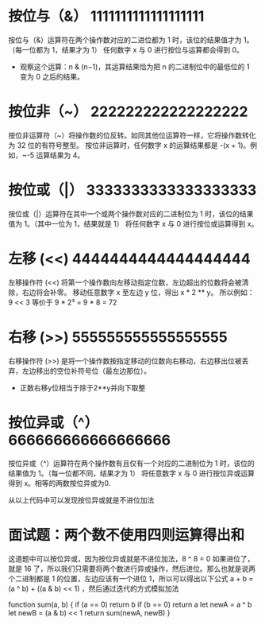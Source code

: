 # 按位与（&）  1111111111111111111
按位与（&）运算符在两个操作数对应的二进位都为 1 时，该位的结果值才为 1。（每一位都为 1，结果才为 1）
任何数字 x 与 0 进行按位与运算都会得到 0。
- 观察这个运算：n & (n−1)，其运算结果恰为把 n 的二进制位中的最低位的 1 变为 0 之后的结果。

# 按位非（~）  222222222222222222
按位非运算符（~）将操作数的位反转。如同其他位运算符一样，它将操作数转化为 32 位的有符号整型。
按位非运算时，任何数字 x 的运算结果都是 -(x + 1)。例如，~-5 运算结果为 4。

# 按位或（|） 3333333333333333333
按位或（|）运算符在其中一个或两个操作数对应的二进制位为 1 时，该位的结果值为 1。（其中一位为 1，结果就是 1）
将任何数字 x 与 0 进行按位或运算得到 x。

# 左移 (<<)  4444444444444444444
左移操作符 (<<) 将第一个操作数向左移动指定位数，左边超出的位数将会被清除，右边将会补零。
移动任意数字 x 至左边 y 位，得出 x * 2 ** y。 所以例如：9 << 3 等价于 9 * 2³ = 9 * 8 = 72

# 右移 (>>)  555555555555555555
右移操作符 (>>) 是将一个操作数按指定移动的位数向右移动，右边移出位被丢弃，左边移出的空位补符号位（最左边那位）。
- 正数右移y位相当于除于2**y并向下取整

# 按位异或（^） 666666666666666666
按位异或（^）运算符在两个操作数有且仅有一个对应的二进制位为 1 时，该位的结果值为 1。（每一位都不同，结果才为 1）
将任意数字 x 与 0 进行按位异或运算得到 x。相等的两数按位异或为0.

从以上代码中可以发现按位异或就是不进位加法

# 面试题：两个数不使用四则运算得出和

这道题中可以按位异或，因为按位异或就是不进位加法，8 ^ 8 = 0 如果进位了，就是 16 了，所以我们只需要将两个数进行异或操作，然后进位。那么也就是说两个二进制都是 1 的位置，左边应该有一个进位 1，所以可以得出以下公式 a + b = (a ^ b) + ((a & b) << 1) ，然后通过迭代的方式模拟加法

function sum(a, b) {
    if (a == 0) return b
    if (b == 0) return a
    let newA = a ^ b
    let newB = (a & b) << 1
    return sum(newA, newB)
}